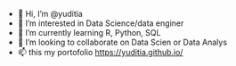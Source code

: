 - 👋 Hi, I’m @yuditia
- 👀 I’m interested in Data Science/data enginer
- 🌱 I’m currently learning R, Python, SQL
- 💞️ I’m looking to collaborate on Data Scien or Data Analys
- 📫 this my portofolio https://yuditia.github.io/

<!---
yuditia/yuditia is a ✨ special ✨ repository because its `README.md` (this file) appears on your GitHub profile.
You can click the Preview link to take a look at your changes.
--->
